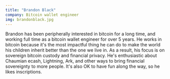 ```yaml
---
title: "Brandon Black"
company: Bitcoin wallet engineer
img: brandonblack.jpg
---
```


Brandon has been peripherally interested in bitcoin for a long time, and working full time as a bitcoin wallet engineer for over 5 years. He works in bitcoin because it's the most impactful thing he can do to make the world his children inherit better than the one we live in. As a result, his focus is on sovereign bitcoin custody and financial privacy. He's enthusiastic about Chaumian ecash, Lightning, Ark, and other ways to bring financial sovereignty to more people. It's also OK to have fun along the way, so he likes inscriptions.
